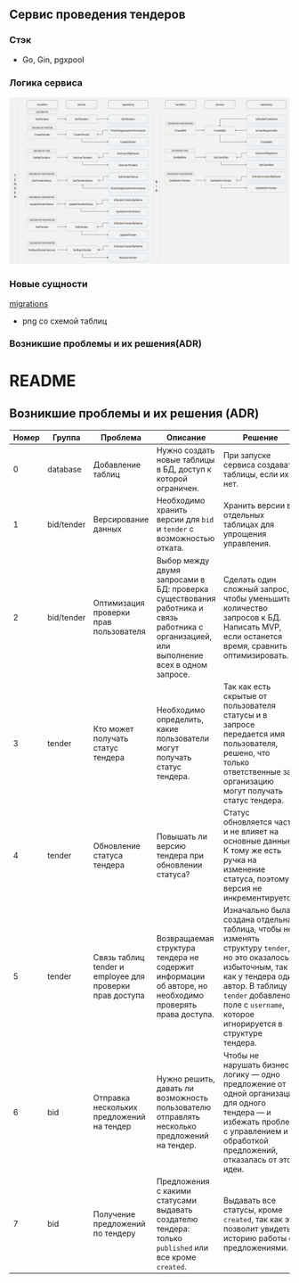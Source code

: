 ## Сервис проведения тендеров

### Стэк
- Go, Gin, pgxpool

### Логика сервиса
![img со схемой работы всех слоев](./docs/service-logic.jpg)


### Новые сущности
[migrations](https://git.codenrock.com/avito-testirovanie-na-backend-1270/cnrprod1725721384-team-77753/zadanie-6105/-/tree/dev/migrations?ref_type=heads)
- png со схемой таблиц

### Возникшие проблемы и их решения(ADR)

# README

## Возникшие проблемы и их решения (ADR)

| Номер | Группа   | Проблема                                 | Описание                                                                                      | Решение                                                                                                                |
|-------|---------|------------------------------------------|-----------------------------------------------------------------------------------------------|------------------------------------------------------------------------------------------------------------------------|
| 0     | database  | Добавление таблиц                        | Нужно создать новые таблицы в БД, доступ к которой ограничен.                                | При запуске сервиса создавать таблицы, если их нет.                                                                    |
| 1     | bid/tender | Версирование данных                      | Необходимо хранить версии для `bid` и `tender` с возможностью отката.                         | Хранить версии в отдельных таблицах для упрощения управления.                                                            |
| 2     | bid/tender | Оптимизация проверки прав пользователя   | Выбор между двумя запросами в БД: проверка существования работника и связь работника с организацией, или выполнение всех в одном запросе. | Сделать один сложный запрос, чтобы уменьшить количество запросов к БД. Написать MVP, если останется время, сравнить и оптимизировать. |
| 3     | tender  | Кто может получать статус тендера       | Необходимо определить, какие пользователи могут получать статус тендера.                     | Так как есть скрытые от пользователя статусы и в запросе передается имя пользователя, решено, что только ответственные за организацию могут получать статус тендера. |
| 4     | tender  | Обновление статуса тендера               | Повышать ли версию тендера при обновлении статуса?                                            | Статус обновляется часто и не влияет на основные данные. К тому же есть ручка на изменение статуса, поэтому версия не инкрементируется. |
| 5     | tender  | Связь таблиц tender и employee для проверки прав доступа | Возвращаемая структура тендера не содержит информации об авторе, но необходимо проверять права доступа. | Изначально была создана отдельная таблица, чтобы не изменять структуру `tender`, но это оказалось избыточным, так как у тендера один автор. В таблицу `tender` добавлено поле с `username`, которое игнорируется в структуре тендера. |
| 6     | bid     | Отправка нескольких предложений на тендер | Нужно решить, давать ли возможность пользователю отправлять несколько предложений на тендер. | Чтобы не нарушать бизнес-логику — одно предложение от одной организации для одного тендера — и избежать проблем с управлением и обработкой предложений, отказалась от этой идеи. |
| 7     | bid     | Получение предложений по тендеру        | Предложения с какими статусами выдавать создателю тендера: только `published` или все кроме `created`. | Выдавать все статусы, кроме `created`, так как это позволит увидеть историю работы с предложениями. |
